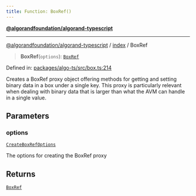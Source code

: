 ```yaml
---
title: Function: BoxRef()
---
```


[**@algorandfoundation/algorand-typescript**](../../README)

***

[@algorandfoundation/algorand-typescript](../../README) / [index](../README) / BoxRef



> **BoxRef**(`options`): [`BoxRef`](../type-aliases/BoxRef)

Defined in: [packages/algo-ts/src/box.ts:214](https://github.com/algorandfoundation/puya-ts/blob/main/packages/algo-ts/src/box.ts#L214)

Creates a BoxRef proxy object offering methods for getting and setting binary data in a box under a single key. This proxy is particularly
relevant when dealing with binary data that is larger than what the AVM can handle in a single value.

## Parameters

### options

[`CreateBoxRefOptions`](../-internal-/interfaces/CreateBoxRefOptions)

The options for creating the BoxRef proxy

## Returns

[`BoxRef`](../type-aliases/BoxRef)
